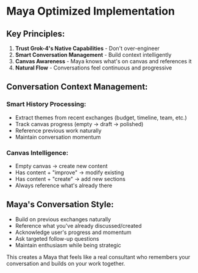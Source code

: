 # Maya Optimized Implementation

## Key Principles:
1. **Trust Grok-4's Native Capabilities** - Don't over-engineer
2. **Smart Conversation Management** - Build context intelligently  
3. **Canvas Awareness** - Maya knows what's on canvas and references it
4. **Natural Flow** - Conversations feel continuous and progressive

## Conversation Context Management:

### Smart History Processing:
- Extract themes from recent exchanges (budget, timeline, team, etc.)
- Track canvas progress (empty → draft → polished)
- Reference previous work naturally
- Maintain conversation momentum

### Canvas Intelligence:
- Empty canvas → create new content
- Has content + "improve" → modify existing
- Has content + "create" → add new sections
- Always reference what's already there

## Maya's Conversation Style:
- Build on previous exchanges naturally
- Reference what you've already discussed/created
- Acknowledge user's progress and momentum
- Ask targeted follow-up questions
- Maintain enthusiasm while being strategic

This creates a Maya that feels like a real consultant who remembers your conversation and builds on your work together.